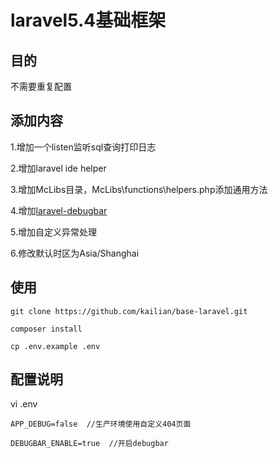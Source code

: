 laravel5.4基础框架
=================

## 目的

不需要重复配置

## 添加内容

1.增加一个listen监听sql查询打印日志

2.增加laravel ide helper

3.增加McLibs目录，McLibs\functions\helpers.php添加通用方法

4.增加[laravel-debugbar](https://github.com/barryvdh/laravel-debugbar)

5.增加自定义异常处理

6.修改默认时区为Asia/Shanghai

## 使用

```
git clone https://github.com/kailian/base-laravel.git

composer install

cp .env.example .env
```

## 配置说明

vi .env

```
APP_DEBUG=false  //生产环境使用自定义404页面

DEBUGBAR_ENABLE=true  //开启debugbar
```